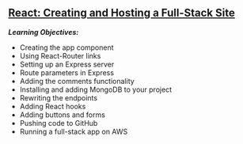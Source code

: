 ## [React: Creating and Hosting a Full-Stack Site](https://www.linkedin.com/learning/react-creating-and-hosting-a-full-stack-site)
   
  
**_Learning Objectives:_**
* Creating the app component
* Using React-Router links
* Setting up an Express server
* Route parameters in Express
* Adding the comments functionality
* Installing and adding MongoDB to your project
* Rewriting the endpoints
* Adding React hooks
* Adding buttons and forms
* Pushing code to GitHub
* Running a full-stack app on AWS